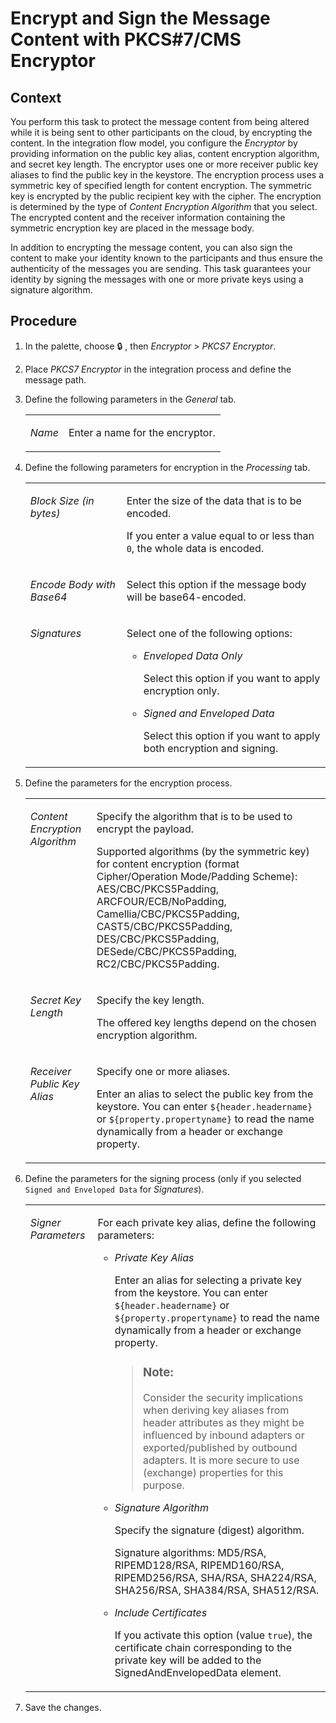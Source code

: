 <!-- loio21fd21135941432fbade76e67b9e7194 -->

<link rel="stylesheet" type="text/css" href="../css/sap-icons.css"/>

# Encrypt and Sign the Message Content with PKCS\#7/CMS Encryptor



<a name="loio21fd21135941432fbade76e67b9e7194__context_N10014_N10011_N10001"/>

## Context

You perform this task to protect the message content from being altered while it is being sent to other participants on the cloud, by encrypting the content. In the integration flow model, you configure the *Encryptor* by providing information on the public key alias, content encryption algorithm, and secret key length. The encryptor uses one or more receiver public key aliases to find the public key in the keystore. The encryption process uses a symmetric key of specified length for content encryption. The symmetric key is encrypted by the public recipient key with the cipher. The encryption is determined by the type of *Content Encryption Algorithm* that you select. The encrypted content and the receiver information containing the symmetric encryption key are placed in the message body.

In addition to encrypting the message content, you can also sign the content to make your identity known to the participants and thus ensure the authenticity of the messages you are sending. This task guarantees your identity by signing the messages with one or more private keys using a signature algorithm.



## Procedure

1.  In the palette, choose :lock: , then *Encryptor* \> *PKCS7 Encryptor*.

2.  Place *PKCS7 Encryptor* in the integration process and define the message path.

3.  Define the following parameters in the *General* tab.


    <table>
    <tr>
    <td valign="top">
    
    *Name*


    
    </td>
    <td valign="top">
    
    Enter a name for the encryptor.


    
    </td>
    </tr>
    </table>
    
4.  Define the following parameters for encryption in the *Processing* tab.


    <table>
    <tr>
    <td valign="top">
    
    *Block Size \(in bytes\)* 


    
    </td>
    <td valign="top">
    
    Enter the size of the data that is to be encoded.

    If you enter a value equal to or less than `0`, the whole data is encoded.


    
    </td>
    </tr>
    <tr>
    <td valign="top">
    
    *Encode Body with Base64* 


    
    </td>
    <td valign="top">
    
    Select this option if the message body will be base64-encoded.


    
    </td>
    </tr>
    <tr>
    <td valign="top">
    
    *Signatures* 


    
    </td>
    <td valign="top">
    
    Select one of the following options:

    -   *Enveloped Data Only*

        Select this option if you want to apply encryption only.

    -   *Signed and Enveloped Data*

        Select this option if you want to apply both encryption and signing.



    
    </td>
    </tr>
    </table>
    
5.  Define the parameters for the encryption process.


    <table>
    <tr>
    <td valign="top">
    
    *Content Encryption Algorithm* 


    
    </td>
    <td valign="top">
    
    Specify the algorithm that is to be used to encrypt the payload.

    Supported algorithms \(by the symmetric key\) for content encryption \(format Cipher/Operation Mode/Padding Scheme\): AES/CBC/PKCS5Padding, ARCFOUR/ECB/NoPadding, Camellia/CBC/PKCS5Padding, CAST5/CBC/PKCS5Padding, DES/CBC/PKCS5Padding, DESede/CBC/PKCS5Padding, RC2/CBC/PKCS5Padding.


    
    </td>
    </tr>
    <tr>
    <td valign="top">
    
    *Secret Key Length* 


    
    </td>
    <td valign="top">
    
    Specify the key length.

    The offered key lengths depend on the chosen encryption algorithm.


    
    </td>
    </tr>
    <tr>
    <td valign="top">
    
    *Receiver Public Key Alias* 


    
    </td>
    <td valign="top">
    
    Specify one or more aliases.

    Enter an alias to select the public key from the keystore. You can enter `${header.headername}` or `${property.propertyname}` to read the name dynamically from a header or exchange property.


    
    </td>
    </tr>
    </table>
    
6.  Define the parameters for the signing process \(only if you selected `Signed and Enveloped Data` for *Signatures*\).


    <table>
    <tr>
    <td valign="top">
    
    *Signer Parameters* 


    
    </td>
    <td valign="top">
    
    For each private key alias, define the following parameters:

    -   *Private Key Alias* 

        Enter an alias for selecting a private key from the keystore. You can enter `${header.headername}` or `${property.propertyname}` to read the name dynamically from a header or exchange property.

        > ### Note:  
        > Consider the security implications when deriving key aliases from header attributes as they might be influenced by inbound adapters or exported/published by outbound adapters. It is more secure to use \(exchange\) properties for this purpose.

    -   *Signature Algorithm*

        Specify the signature \(digest\) algorithm.

        Signature algorithms: MD5/RSA, RIPEMD128/RSA, RIPEMD160/RSA, RIPEMD256/RSA, SHA/RSA, SHA224/RSA, SHA256/RSA, SHA384/RSA, SHA512/RSA.

    -   *Include Certificates*

        If you activate this option \(value `true`\), the certificate chain corresponding to the private key will be added to the SignedAndEnvelopedData element.



    
    </td>
    </tr>
    </table>
    
7.  Save the changes.


